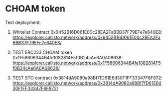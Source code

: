 # CHOAM token

Test deployment:

1. Whitelist Contract 0x9452B16D061E00c28EA2FaBBB37F79EFe7e640E8: https://explorer.callisto.network/address/0x9452B16D061E00c28EA2FaBBB37F79EFe7e640E8/

2. TEST ERC223 CHOAM token 0x1F58606344B4fe1082814F5f0B24cAe6A0A08638: https://explorer.callisto.network/address/0x1F58606344B4fe1082814F5f0B24cAe6A0A08638/

3. TEST STO contract 0x3814dA9080a98Bf7fD61E6d30F1FF33347F6F872: https://explorer.callisto.network/address/0x3814dA9080a98Bf7fD61E6d30F1FF33347F6F872/
